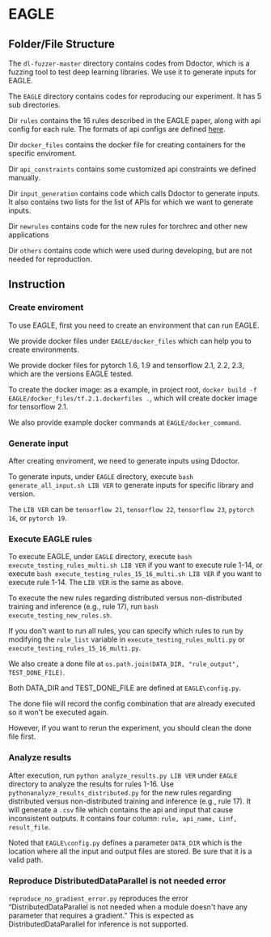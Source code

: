 # EAGLE

## Folder/File Structure

The `dl-fuzzer-master` directory contains codes from Ddoctor, which is a fuzzing tool to test deep learning libraries. We use it to generate inputs for EAGLE.

The `EAGLE` directory contains codes for reproducing our experiment. It has 5 sub directories. 

Dir `rules` contains the 16 rules described in the EAGLE paper, along with api config for each rule. The formats of api configs are defined [here]((./EAGLE/rules/README.md)). 

Dir `docker_files` contains the docker file for creating containers for the specific enviroment. 

Dir `api_constraints` contains some customized api constraints we defined manually. 

Dir `input_generation` contains code which calls Ddoctor to generate inputs. It also contains two lists for the list of APIs for which we want to generate inputs. 

Dir `newrules` contains code for the new rules for torchrec and other new applications

Dir `others` contains code which were used during developing, but are not needed for reproduction.


## Instruction

### Create enviroment
To use EAGLE, first you need to create an environment that can run EAGLE. 

We provide docker files under `EAGLE/docker_files` which can help you to create environments. 

We provide docker files for pytorch 1.6, 1.9 and tensorflow 2.1, 2.2, 2.3, which are the versions EAGLE tested.

To create the docker image: as a example, in project root, `docker build -f EAGLE/docker_files/tf.2.1.dockerfiles .`, which will create docker image for tensorflow 2.1.

We also provide example docker commands at `EAGLE/docker_command`.

### Generate input
After creating enviroment, we need to generate inputs using Ddoctor.

To generate inputs, under `EAGLE` directory, execute `bash generate_all_input.sh LIB VER` to generate inputs for specific library and version. 

The `LIB VER` can be `tensorflow 21`, `tensorflow 22`, `tensorflow 23`, `pytorch 16`, or `pytorch 19`.

### Execute EAGLE rules
To execute EAGLE, under `EAGLE` directory, execute `bash execute_testing_rules_multi.sh LIB VER` if you want to execute rule 1-14, or execute `bash execute_testing_rules_15_16_multi.sh LIB VER` if you want to execute rule 1-14. The `LIB VER` is the same as above.

To execute the new rules regarding distributed versus non-distributed training and inference (e.g., rule 17), run `bash execute_testing_new_rules.sh`. 

If you don't want to run all rules, you can specify which rules to run by modifying the `rule_list` variable in `execute_testing_rules_multi.py` or `execute_testing_rules_15_16_multi.py`.

We also create a done file at `os.path.join(DATA_DIR, "rule_output", TEST_DONE_FILE)`. 

Both DATA_DIR and TEST_DONE_FILE are defined at `EAGLE\config.py`. 

The done file will record the config combination that are already executed so it won't be executed again. 

However, if you want to rerun the experiment, you should clean the done file first.

### Analyze results
After execution, run `python analyze_results.py LIB VER` under `EAGLE` directory to analyze the results for rules 1-16. Use `pythonanalyze_results_distributed.py` for the new rules regarding distributed versus non-distributed training and inference (e.g., rule 17). It will generate a `.csv` file which contains the api and input that cause inconsistent outputs. It contains four column: `rule, api_name, Linf, result_file`.

Noted that `EAGLE\config.py` defines a parameter `DATA_DIR` which is the location where all the input and output files are stored. Be sure that it is a valid path.

### Reproduce DistributedDataParallel is not needed error
`reproduce_no_gradient_error.py`  reproduces the error “DistributedDataParallel is not needed when a module doesn't have any parameter that requires a gradient.” 
This is expected as DistributedDataParallel for inference is not supported. 
